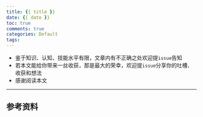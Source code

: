 ```yaml
---
title: {{ title }}
date: {{ date }}
toc: true
comments: true
categories: Default
tags: 
---
```


- 鉴于知识、认知、技能水平有限，文章内有不正确之处欢迎提`issue`告知
- 若本文能给你带来一丝收获，那是最大的荣幸，欢迎提`issue`分享你的吐槽、收获和想法
- 感谢阅读本文

---



## 参考资料 ##